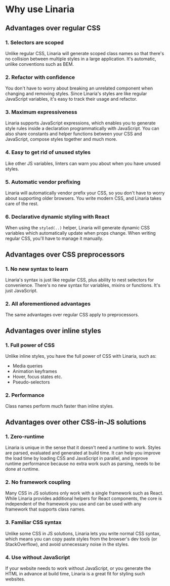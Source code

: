 # Why use Linaria

## Advantages over regular CSS

### 1. Selectors are scoped

Unlike regular CSS, Linaria will generate scoped class names so that there's no collision between multiple styles in a large application. It's automatic, unlike conventions such as BEM.

### 2. Refactor with confidence

You don't have to worry about breaking an unrelated component when changing and removing styles. Since Linaria's styles are like regular JavaScript variables, it's easy to track their usage and refactor.

### 3. Maximum expressiveness

Linaria supports JavaScript expressions, which enables you to generate style rules inside a declaration programmatically with JavaScript. You can also share constants and helper functions between your CSS and JavaScript, compose styles together and much more.

### 4. Easy to get rid of unused styles

Like other JS variables, linters can warn you about when you have unused styles.

### 5. Automatic vendor prefixing

Linaria will automatically vendor prefix your CSS, so you don't have to worry about supporting older browsers. You write modern CSS, and Linaria takes care of the rest.

### 6. Declarative dynamic styling with React

When using the `styled(..)` helper, Linaria will generate dynamic CSS variables which automatically update when props change. When writing regular CSS, you'll have to manage it manually.

## Advantages over CSS preprocessors

### 1. No new syntax to learn

Linaria's syntax is just like regular CSS, plus ability to nest selectors for convenience. There's no new syntax for variables, mixins or functions. It's just JavaScript.

### 2. All aforementioned advantages

The same advantages over regular CSS apply to preprocessors.

## Advantages over inline styles

### 1. Full power of CSS

Unlike inline styles, you have the full power of CSS with Linaria, such as:

- Media queries
- Animation keyframes
- Hover, focus states etc.
- Pseudo-selectors

### 2. Performance

Class names perform much faster than inline styles.

## Advantages over other CSS-in-JS solutions

### 1. Zero-runtime

Linaria is unique in the sense that it doesn't need a runtime to work. Styles are parsed, evaluated and generated at build time. It can help you improve the load time by loading CSS and JavaScript in parallel, and improve runtime performance because no extra work such as parsing, needs to be done at runtime.

### 2. No framework coupling

Many CSS in JS solutions only work with a single framework such as React. While Linaria provides additional helpers for React components, the core is independent of the framework you use and can be used with any framework that supports class names.

### 3. Familiar CSS syntax

Unlike some CSS in JS solutions, Linaria lets you write normal CSS syntax, which means you can copy paste styles from the browser's dev tools (or StackOverflow), and avoid unnecessary noise in the styles.

### 4. Use without JavaScript

If your website needs to work without JavaScript, or you generate the HTML in advance at build time, Linaria is a great fit for styling such websites.
